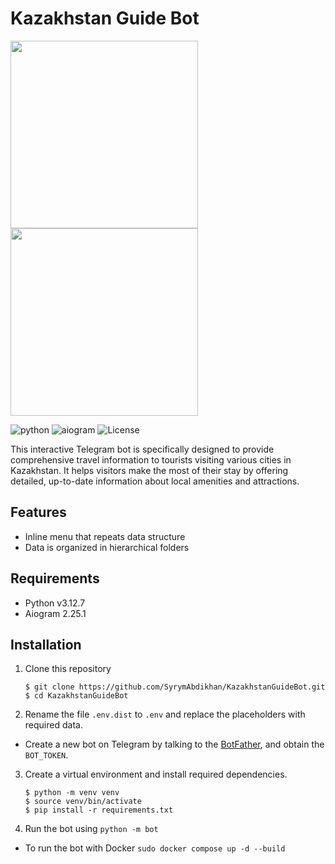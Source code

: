 # Kazakhstan Guide Bot

<div>
    <img src="https://i.imgur.com/rHD12Bw.png" width="300px">
    <img src="https://i.imgur.com/fAgQ4gJ.png" width="300px">
</div>

![python](https://img.shields.io/badge/python-v3.11.2-blue.svg?logo=python&logoColor=yellow) ![aiogram](https://img.shields.io/badge/aiogram-v2.25.1-blue.svg?logo=telegram) ![License](https://img.shields.io/badge/license-MIT-blue.svg)

This interactive Telegram bot is specifically designed to provide comprehensive travel information to tourists visiting various cities in Kazakhstan. It helps visitors make the most of their stay by offering detailed, up-to-date information about local amenities and attractions. 

## Features

- Inline menu that repeats data structure
- Data is organized in hierarchical folders 

## Requirements

- Python v3.12.7
- Aiogram 2.25.1

## Installation

1. Clone this repository

    ```
    $ git clone https://github.com/SyrymAbdikhan/KazakhstanGuideBot.git
    $ cd KazakhstanGuideBot
    ```

2. Rename the file `.env.dist` to `.env` and replace the placeholders with required data.

- Create a new bot on Telegram by talking to the [BotFather](https://t.me/BotFather), and obtain the `BOT_TOKEN`.

3. Create a virtual environment and install required dependencies.

    ```
    $ python -m venv venv
    $ source venv/bin/activate
    $ pip install -r requirements.txt
    ```

4. Run the bot using `python -m bot`

- To run the bot with Docker `sudo docker compose up -d --build`
